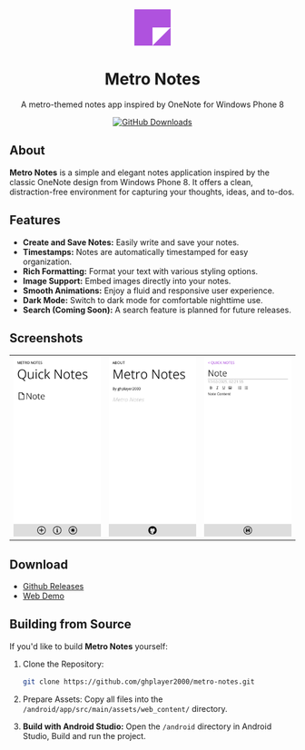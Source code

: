 <div align="center">
  <img src="readme/logo.png" width="64" alt="Metro Notes Logo">
  <h1>Metro Notes</h1>
  <p>A metro-themed notes app inspired by OneNote for Windows Phone 8</p>
  <a href="https://github.com/ghplayer2000/metro-notes/releases">
    <img alt="GitHub Downloads" src="https://img.shields.io/github/downloads/ghplayer2000/metro-notes/total?style=for-the-badge&label=Total%20Downloads">
  </a>
</div>

## About

**Metro Notes** is a simple and elegant notes application inspired by the classic OneNote design from Windows Phone 8.  It offers a clean, distraction-free environment for capturing your thoughts, ideas, and to-dos.

## Features

*   **Create and Save Notes:**  Easily write and save your notes.
*   **Timestamps:**  Notes are automatically timestamped for easy organization.
*   **Rich Formatting:**  Format your text with various styling options.
*   **Image Support:**  Embed images directly into your notes.
*   **Smooth Animations:**  Enjoy a fluid and responsive user experience.
*   **Dark Mode:**  Switch to dark mode for comfortable nighttime use.
*   **Search (Coming Soon):**  A search feature is planned for future releases.

## Screenshots
<table>
    <tr>
        <td><img src="readme/shot1.png"></td>
        <td><img src="readme/shot2.png"></td>
        <td><img src="readme/shot3.png"></td>
    </tr>
</table>

## Download

*  [Github Releases](https://github.com/ghplayer2000/metro-notes/releases)
*  [Web Demo](https://ghplayer2000.github.io/metro-notes)

## Building from Source

If you'd like to build **Metro Notes** yourself:

1.  Clone the Repository:
    ```bash
    git clone https://github.com/ghplayer2000/metro-notes.git
    ```

2.  Prepare Assets: Copy all files into the `/android/app/src/main/assets/web_content/` directory.

3.  **Build with Android Studio:** Open the `/android` directory in Android Studio, Build and run the project.

